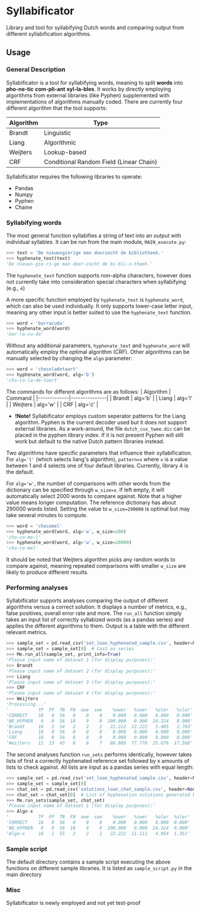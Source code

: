 # Syllabificator

Library and tool for syllabifying Dutch words and comparing output from different syllabification algorithms.

## Usage
### General Description

Syllabificator is a tool for syllabifying words, meaning to split **words** into **pho-ne-tic** **com-pli-ant** **syl-la-bles**. It works
by directly employing algorithms from external libraries (like Pyphen) supplemented with implementations of algorithms manually coded.
There are currently four different algorithm that the tool supports:

| Algorithm   | Type          |
|-------------|---------------|
| Brandt      | Linguistic    |
| Liang       | Algorithmic   |
| Weijters    | Lookup-based  |
| CRF         | Conditional Random Field (Linear Chain)  |

Syllabificator requires the following libraries to operate:
* Pandas
* Numpy
* Pyphen
* Chaine
  
### Syllabifying words

The most general function syllabifies a string of text into an output with individual syllables. It can be run from the main module,
`MAIN_execute.py`:

```python
>>> text = 'De nieuwsgierige man doorzocht de bibliotheek.'
>>> hyphenate_text(text)
'De nieuws-gie-ri-ge man door-zocht de bi-bli-o-theek.'
```

The `hyphenate_text` function supports non-alpha characters, however does not currently take into consideration special characters
when syllabifying (e.g., `é`)

A more specific function employed by `hyphenate_text` is `hyphenate_word`, which can also be used individually. It only supports
lower-case letter input, meaning any other input is better suited to use the `hyphenate_text` function.

```python
>>> word = 'barracuda'
>>> hyphenate_word(word)
'bar-ra-cu-da'
```
Without any additional parameters, `hyphenate_text` and `hyphenate_word` will automatically employ the optimal algorithm (CRF). 
Other algorithms can be manually selected by changing the `algo` parameter:

```python
>>> word = 'chocoladetaart'
>>> hyphenate_word(word, alg='b')
'cho-co-la-de-taart'
```
The commands for different algorithms are as follows:
| Algorithm   | Command          |
|-------------|---------------|
| Brandt      | alg='b'    |
| Liang       | alg='l'   |
| Weijters    | alg='w'  |
| CRF         | alg='c'  |

* **!Note!**  Syllabificator employs custom seperator patterns for the Liang algorithm. Pyphen is the current decoder used but it does not support external libraries. 
As a work-around, the file `dutch_cus_twee.dic` can be placed in the pyphen library index. If it is not present Pyphen will still work but default to the 
native Dutch pattern libraries instead.

Two algorithms have specific parameters that influence their syllabification. For `alg='l'` (which selects liang's algorithm), `pattern=x` 
where `x` is a value between 1 and 4 selects one of four default libraries. Currently, library 4 is the default.

For `alg='w'`, the number of comparisons with other words from the dictionary can be specified through `w_size=x`. If left empty, it will automatically 
select 2000 words to compare against. Note that a higher value means longer computation. The reference dictionary has about 290000 words listed. 
Setting the value to `w_size=290000` is optimal but may take several minutes to compute.

```python
>>> word = 'chocomel'
>>> hyphenate_word(word, alg='w', w_size=200)
'cho-co-me-l'
>>> hyphenate_word(word, alg='w', w_size=20000)
'cho-co-mel'
```

It should be noted that Weijters algorithm picks any random words to compare against, meaning repeated comparisons with smaller `w_size` are likely to produce
different results.

### Performing analyses

Syllabificator supports analyses comparing the output of different algorithms versus a correct solution. It displays a number of metrics, e.g., 
false positives, overall error rate and more. The `run_all` function simply takes an input list of correctly syllabized words (as a pandas series) 
and applies the different algorithms to them. Output is a table with the different relevant metrics.

```python
>>> sample_set = pd.read_csv('set_loan_hyphenated_sample.csv', header=None)  # .csv containing hyphenated words seperate by break
>>> sample_set = sample_set[0]  # Cast as series
>>> Me.run_all(sample_set, print_info=True)
'Please input name of dataset 1 (for display purposes):'
>>> Brandt
'Please input name of dataset 2 (for display purposes):'
>>> Liang
'Please input name of dataset 3 (for display purposes):'
>>> CRF
'Please input name of dataset 4 (for display purposes):'
>>> Weijters
'Processing...'
'           TP  FP  TN  FN  owe  swe    %ower   %swer   %oler   %sler'
'CORRECT    18   0  56   0    0    0    0.000   0.000   0.000   0.000'
'NO_HYPHEN   0   0  56  18    9    0  100.000   0.000  24.324   0.000'
'Brandt     16   2  54   2    2    2   22.222  22.222   5.405   2.703'
'Liang      18   0  56   0    0    0    0.000   0.000   0.000   0.000'
'CRF        18   0  56   0    0    0    0.000   0.000   0.000   0.000'
'Weijters   12  13  43   6    8    7   88.889  77.778  25.676  17.568'
```
The second analyses function `run_sets` performs identically, however takes lists of first a correctly hyphenated
reference set followed by x amounts of lists to check against. All lists are input as a pandas series with equal length:

```python
>>> sample_set = pd.read_csv('set_loan_hyphenated_sample.csv', header=None) 
>>> sample_set = sample_set[0]
>>> chat_set = pd.read_csv('solutions_loan_chat_sample.csv', header=None)  
>>> chat_set = chat_set[0]  # List of hyphenation solutions generated by an internal or external algorithm
>>> Me.run_sets(sample_set, chat_set)
'Please input name of dataset 1 (for display purposes):'
>>> Algo-x
'           TP  FP  TN  FN  owe  swe    %ower   %swer   %oler  %sler'
'CORRECT    18   0  56   0    0    0    0.000   0.000   0.000  0.000'
'NO_HYPHEN   0   0  56  18    9    0  100.000   0.000  24.324  0.000'
'Algo-x     16   1  55   2    2    1   22.222  11.111   4.054  1.351'
```
### Sample script

The default directory contains a sample script executing the above functions on different sample libraries. It is listed
as `sample_script.py` in the main directory

### Misc

Syllabificator is newly employed and not yet test-proof
